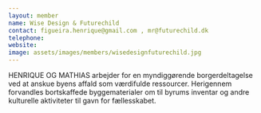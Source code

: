 ```yaml
---
layout: member
name: Wise Design & Futurechild
contact: figueira.henrique@gmail.com , mr@futurechild.dk
telephone:
website:
image: assets/images/members/wisedesignfuturechild.jpg
---
```

HENRIQUE OG MATHIAS arbejder for en myndiggørende borgerdeltagelse ved at anskue byens affald som værdifulde ressourcer. Herigennem forvandles bortskaffede byggematerialer om til byrums inventar og andre kulturelle aktiviteter til gavn for fællesskabet.
